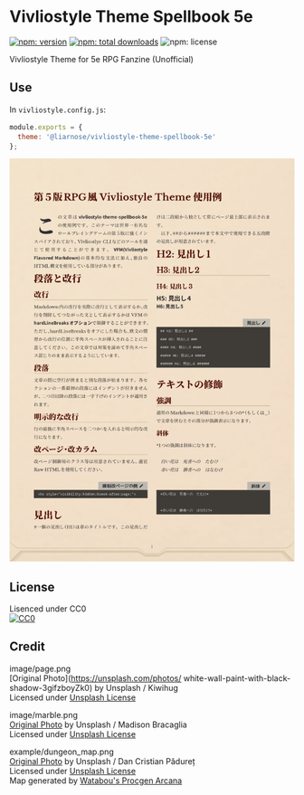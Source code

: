 # Vivliostyle Theme Spellbook 5e

[![npm: version](https://flat.badgen.net/npm/v/@liarnose/vivliostyle-theme-spellbook-5e)](https://npmjs.com/package/@liarnose/vivliostyle-theme-spellbook-5e)
[![npm: total downloads](https://flat.badgen.net/npm/dt/@liarnose/vivliostyle-theme-spellbook-5e)](https://npmjs.com/package/@liarnose/vivliostyle-theme-spellbook-5e)
![npm: license](https://flat.badgen.net/npm/license/@liarnose/vivliostyle-theme-spellbook-5e)

Vivliostyle Theme for 5e RPG Fanzine (Unofficial)

## Use

In `vivliostyle.config.js`:

```js
module.exports = {
  theme: '@liarnose/vivliostyle-theme-spellbook-5e'
};
```

![page](example/page-1.jpg)


## License
Lisenced under CC0  
[![CC0](http://i.creativecommons.org/p/zero/1.0/88x31.png "CC0")](http://creativecommons.org/publicdomain/zero/1.0/deed.ja)


## Credit
image/page.png  
[Original Photo](https://unsplash.com/photos/  white-wall-paint-with-black-shadow-3gifzboyZk0) by Unsplash / Kiwihug  
Licensed under [Unsplash License](https://unsplash.com/license)

image/marble.png  
[Original Photo](https://unsplash.com/photos/white-and-gray-abstract-painting-fcWAwPKpkTU) by Unsplash / Madison Bracaglia  
Licensed under [Unsplash License](https://unsplash.com/license)

example/dungeon_map.png  
[Original Photo](https://unsplash.com/photos/brown-bread-on-white-background-Fld_z35k-NM) by Unsplash / Dan Cristian Pădureț  
Licensed under [Unsplash License](https://unsplash.com/license)  
Map generated by [Watabou's Procgen Arcana](https://watabou.github.io/index.html)  
